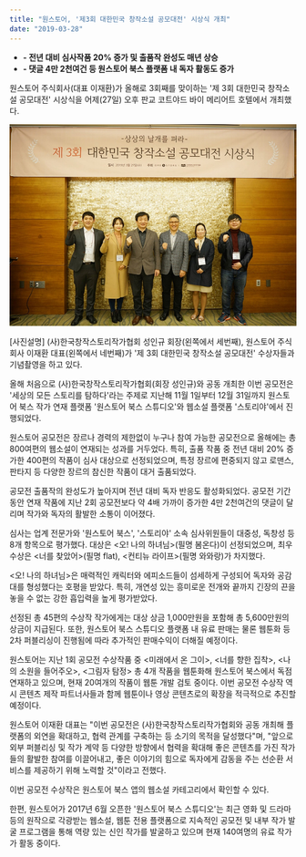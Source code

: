 ```yaml
---
title: "원스토어, '제3회 대한민국 창작소설 공모대전' 시상식 개최"
date: "2019-03-28"
---
```


- **\- 전년 대비 심사작품 20% 증가 및 출품작 완성도 매년 상승**
- **\- 댓글 4만 2천여건 등 원스토어 북스 플랫폼 내 독자 활동도 증가**

원스토어 주식회사(대표 이재환)가 올해로 3회째를 맞이하는 '제 3회 대한민국 창작소설 공모대전' 시상식을 어제(27일) 오후 판교 코트야드 바이 메리어트 호텔에서 개최했다.

![](images/190328_01.jpg)

\[사진설명\] (사)한국창작스토리작가협회 성인규 회장(왼쪽에서 세번째), 원스토어 주식회사 이재환 대표(왼쪽에서 네번째)가 '제 3회 대한민국 창작소설 공모대전' 수상자들과 기념촬영을 하고 있다.

올해 처음으로 (사)한국창작스토리작가협회(회장 성인규)와 공동 개최한 이번 공모전은 '세상의 모든 스토리를 탐하다'라는 주제로 지난해 11월 1일부터 12월 31일까지 원스토어 북스 작가 연재 플랫폼 '원스토어 북스 스튜디오'와 웹소설 플랫폼 '스토리야'에서 진행되었다.

원스토어 공모전은 장르나 경력의 제한없이 누구나 참여 가능한 공모전으로 올해에는 총 800여편의 웹소설이 연재되는 성과를 거두었다. 특히, 출품 작품 중 전년 대비 20% 증가한 400편의 작품이 심사 대상으로 선정되었으며, 특정 장르에 편중되지 않고 로맨스, 판타지 등 다양한 장르의 참신한 작품이 대거 출품되었다.

공모전 출품작의 완성도가 높아지며 전년 대비 독자 반응도 활성화되었다. 공모전 기간 동안 연재 작품에 지난 2회 공모전보다 약 4배 가까이 증가한 4만 2천여건의 댓글이 달리며 작가와 독자의 활발한 소통이 이어졌다.

심사는 업계 전문가와 '원스토어 북스', '스토리야' 소속 심사위원들이 대중성, 독창성 등 8개 항목으로 평가했다. 대상은 <오! 나의 하녀님>(필명 봄온다)이 선정되었으며, 최우수상은 <너를 찾았어>(필명 flat), <컨티뉴 라이프>(필명 와와랑)가 차지했다.

<오! 나의 하녀님>은 매력적인 캐릭터와 에피소드들이 섬세하게 구성되어 독자와 공감대를 형성했다는 호평을 받았다. 특히, 개연성 있는 흥미로운 전개와 끝까지 긴장의 끈을 놓을 수 없는 강한 흡입력을 높게 평가받았다.

선정된 총 45편의 수상작 작가에게는 대상 상금 1,000만원을 포함해 총 5,600만원의 상금이 지급된다. 또한, 원스토어 북스 스튜디오 플랫폼 내 유료 판매는 물론 웹툰화 등 2차 퍼블리싱이 진행됨에 따라 추가적인 판매수익이 더해질 예정이다.

원스토어는 지난 1회 공모전 수상작품 중 <미래에서 온 그이>, <너를 향한 집착>, <나의 소원을 들어주오>, <그림자 탐정> 총 4개 작품을 웹툰화해 원스토어 북스에서 독점 연재하고 있으며, 현재 20여개의 작품이 웹툰 개발 검토 중이다. 이번 공모전 수상작 역시 콘텐츠 제작 파트너사들과 함께 웹툰이나 영상 콘텐츠로의 확장을 적극적으로 추진할 예정이다.

원스토어 이재환 대표는 "이번 공모전은 (사)한국창작스토리작가협회와 공동 개최해 플랫폼의 외연을 확대하고, 협력 관계를 구축하는 등 소기의 목적을 달성했다"며, "앞으로 외부 퍼블리싱 및 작가 계약 등 다양한 방향에서 협력을 확대해 좋은 콘텐츠를 가진 작가들의 활발한 참여를 이끌어내고, 좋은 이야기의 힘으로 독자에게 감동을 주는 선순환 서비스를 제공하기 위해 노력할 것"이라고 전했다.

이번 공모전 수상작은 원스토어 북스 앱의 웹소설 카테고리에서 확인할 수 있다.

한편, 원스토어가 2017년 6월 오픈한 '원스토어 북스 스튜디오'는 최근 영화 및 드라마 등의 원작으로 각광받는 웹소설, 웹툰 전용 플랫폼으로 지속적인 공모전 및 내부 작가 발굴 프로그램을 통해 역량 있는 신인 작가를 발굴하고 있으며 현재 140여명의 유료 작가가 활동 중이다.

